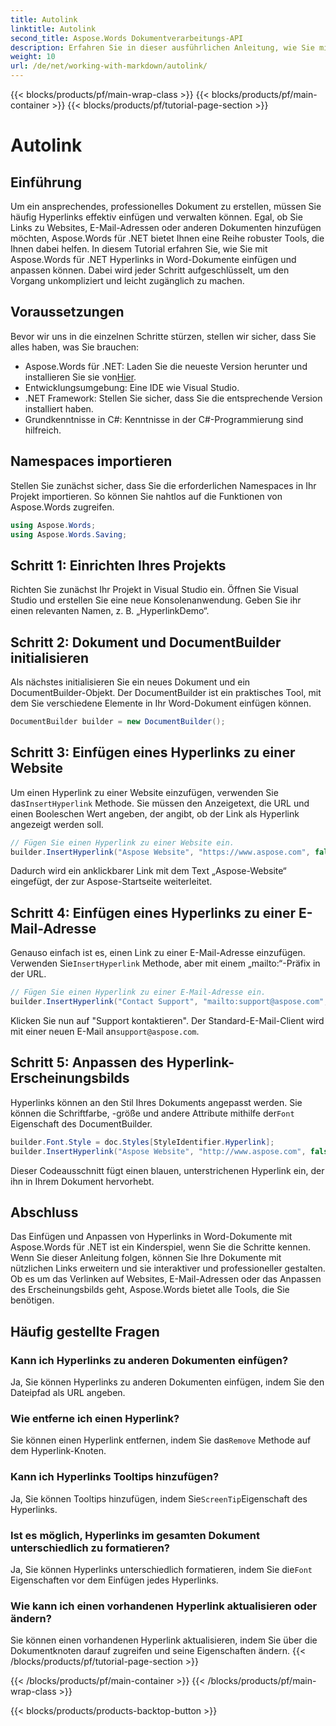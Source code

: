 ```yaml
---
title: Autolink
linktitle: Autolink
second_title: Aspose.Words Dokumentverarbeitungs-API
description: Erfahren Sie in dieser ausführlichen Anleitung, wie Sie mit Aspose.Words für .NET Hyperlinks in Word-Dokumente einfügen und anpassen. Verbessern Sie Ihre Dokumente mühelos.
weight: 10
url: /de/net/working-with-markdown/autolink/
---
```


{{< blocks/products/pf/main-wrap-class >}}
{{< blocks/products/pf/main-container >}}
{{< blocks/products/pf/tutorial-page-section >}}

# Autolink

## Einführung

Um ein ansprechendes, professionelles Dokument zu erstellen, müssen Sie häufig Hyperlinks effektiv einfügen und verwalten können. Egal, ob Sie Links zu Websites, E-Mail-Adressen oder anderen Dokumenten hinzufügen möchten, Aspose.Words für .NET bietet Ihnen eine Reihe robuster Tools, die Ihnen dabei helfen. In diesem Tutorial erfahren Sie, wie Sie mit Aspose.Words für .NET Hyperlinks in Word-Dokumente einfügen und anpassen können. Dabei wird jeder Schritt aufgeschlüsselt, um den Vorgang unkompliziert und leicht zugänglich zu machen.

## Voraussetzungen

Bevor wir uns in die einzelnen Schritte stürzen, stellen wir sicher, dass Sie alles haben, was Sie brauchen:

-  Aspose.Words für .NET: Laden Sie die neueste Version herunter und installieren Sie sie von[Hier](https://releases.aspose.com/words/net/).
- Entwicklungsumgebung: Eine IDE wie Visual Studio.
- .NET Framework: Stellen Sie sicher, dass Sie die entsprechende Version installiert haben.
- Grundkenntnisse in C#: Kenntnisse in der C#-Programmierung sind hilfreich.

## Namespaces importieren

Stellen Sie zunächst sicher, dass Sie die erforderlichen Namespaces in Ihr Projekt importieren. So können Sie nahtlos auf die Funktionen von Aspose.Words zugreifen.

```csharp
using Aspose.Words;
using Aspose.Words.Saving;
```

## Schritt 1: Einrichten Ihres Projekts

Richten Sie zunächst Ihr Projekt in Visual Studio ein. Öffnen Sie Visual Studio und erstellen Sie eine neue Konsolenanwendung. Geben Sie ihr einen relevanten Namen, z. B. „HyperlinkDemo“.

## Schritt 2: Dokument und DocumentBuilder initialisieren

Als nächstes initialisieren Sie ein neues Dokument und ein DocumentBuilder-Objekt. Der DocumentBuilder ist ein praktisches Tool, mit dem Sie verschiedene Elemente in Ihr Word-Dokument einfügen können.

```csharp
DocumentBuilder builder = new DocumentBuilder();
```

## Schritt 3: Einfügen eines Hyperlinks zu einer Website

 Um einen Hyperlink zu einer Website einzufügen, verwenden Sie das`InsertHyperlink` Methode. Sie müssen den Anzeigetext, die URL und einen Booleschen Wert angeben, der angibt, ob der Link als Hyperlink angezeigt werden soll.

```csharp
// Fügen Sie einen Hyperlink zu einer Website ein.
builder.InsertHyperlink("Aspose Website", "https://www.aspose.com", false);
```

Dadurch wird ein anklickbarer Link mit dem Text „Aspose-Website“ eingefügt, der zur Aspose-Startseite weiterleitet.

## Schritt 4: Einfügen eines Hyperlinks zu einer E-Mail-Adresse

 Genauso einfach ist es, einen Link zu einer E-Mail-Adresse einzufügen. Verwenden Sie`InsertHyperlink` Methode, aber mit einem „mailto:“-Präfix in der URL.

```csharp
// Fügen Sie einen Hyperlink zu einer E-Mail-Adresse ein.
builder.InsertHyperlink("Contact Support", "mailto:support@aspose.com", false);
```

 Klicken Sie nun auf "Support kontaktieren". Der Standard-E-Mail-Client wird mit einer neuen E-Mail an`support@aspose.com`.

## Schritt 5: Anpassen des Hyperlink-Erscheinungsbilds

Hyperlinks können an den Stil Ihres Dokuments angepasst werden. Sie können die Schriftfarbe, -größe und andere Attribute mithilfe der`Font` Eigenschaft des DocumentBuilder.

```csharp
builder.Font.Style = doc.Styles[StyleIdentifier.Hyperlink];
builder.InsertHyperlink("Aspose Website", "http://www.aspose.com", false);
```

Dieser Codeausschnitt fügt einen blauen, unterstrichenen Hyperlink ein, der ihn in Ihrem Dokument hervorhebt.

## Abschluss

Das Einfügen und Anpassen von Hyperlinks in Word-Dokumente mit Aspose.Words für .NET ist ein Kinderspiel, wenn Sie die Schritte kennen. Wenn Sie dieser Anleitung folgen, können Sie Ihre Dokumente mit nützlichen Links erweitern und sie interaktiver und professioneller gestalten. Ob es um das Verlinken auf Websites, E-Mail-Adressen oder das Anpassen des Erscheinungsbilds geht, Aspose.Words bietet alle Tools, die Sie benötigen.

## Häufig gestellte Fragen

### Kann ich Hyperlinks zu anderen Dokumenten einfügen?
Ja, Sie können Hyperlinks zu anderen Dokumenten einfügen, indem Sie den Dateipfad als URL angeben.

### Wie entferne ich einen Hyperlink?
 Sie können einen Hyperlink entfernen, indem Sie das`Remove` Methode auf dem Hyperlink-Knoten.

### Kann ich Hyperlinks Tooltips hinzufügen?
 Ja, Sie können Tooltips hinzufügen, indem Sie`ScreenTip`Eigenschaft des Hyperlinks.

### Ist es möglich, Hyperlinks im gesamten Dokument unterschiedlich zu formatieren?
 Ja, Sie können Hyperlinks unterschiedlich formatieren, indem Sie die`Font` Eigenschaften vor dem Einfügen jedes Hyperlinks.

### Wie kann ich einen vorhandenen Hyperlink aktualisieren oder ändern?
Sie können einen vorhandenen Hyperlink aktualisieren, indem Sie über die Dokumentknoten darauf zugreifen und seine Eigenschaften ändern.
{{< /blocks/products/pf/tutorial-page-section >}}

{{< /blocks/products/pf/main-container >}}
{{< /blocks/products/pf/main-wrap-class >}}

{{< blocks/products/products-backtop-button >}}
